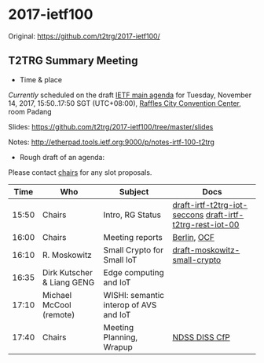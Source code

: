 # 2017-ietf100

Original: <https://github.com/t2trg/2017-ietf100/>

## T2TRG Summary Meeting


* Time & place

*Currently* scheduled on the draft [IETF main agenda][] for Tuesday, November
14, 2017, 15:50..17:50 SGT (UTC+08:00), [Raffles City Convention Center][], room Padang

[IETF main agenda]: https://datatracker.ietf.org/meeting/100/agenda.html#t2trg
[Raffles City Convention Center]: https://www.ietf.org/meeting/100/hotel.html

Slides: https://github.com/t2trg/2017-ietf100/tree/master/slides

Notes: http://etherpad.tools.ietf.org:9000/p/notes-irtf-100-t2trg

* Rough draft of an agenda:

Please contact [chairs][] for any slot proposals.

|  Time | Who                     | Subject                                | Docs                |
|-------|-------------------------|----------------------------------------|---------------------|
| 15:50 | Chairs                  | Intro, RG Status                       | [draft-irtf-t2trg-iot-seccons](https://tools.ietf.org/html/draft-irtf-t2trg-iot-seccons-08) [draft-irtf-t2trg-rest-iot-00](https://tools.ietf.org/html/draft-irtf-t2trg-rest-iot-00)  |
| 16:00 | Chairs                  | Meeting reports                        | [Berlin][], [OCF][] |
| 16:10 | R. Moskowitz            | Small Crypto for Small IoT             |  [draft-moskowitz-small-crypto](https://tools.ietf.org/html/draft-moskowitz-small-crypto-00) |
| 16:35 | Dirk Kutscher & Liang GENG          | Edge computing and IoT     |                     |
| 17:10 | Michael McCool (remote) | WISHI: semantic interop of AVS and IoT |                     |
| 17:40 | Chairs                  | Meeting Planning, Wrapup               | [NDSS DISS CfP][]   |

[NDSS DISS CfP]: https://www.ndss-symposium.org/ndss2018/cfp-ndss2018-diss/

[Berlin]: https://github.com/t2trg/2017-09-berlin
[OCF]: https://github.com/t2trg/2017-11-ocf
[chairs]: mailto:t2trg-chairs@irtf.org

